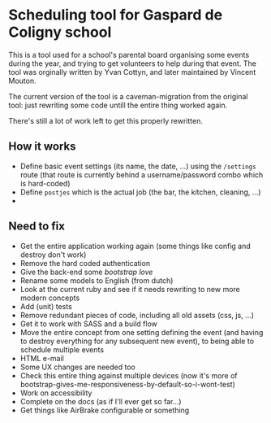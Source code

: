 # Scheduling tool for Gaspard de Coligny school

This is a tool used for a school's parental board organising some events during the year, and trying to get volunteers to help during that event. The tool was orginally written by Yvan Cottyn, and later maintained by Vincent Mouton.

The current version of the tool is a caveman-migration from the original tool: just rewriting some code untill the entire thing worked again.

There's still a lot of work left to get this properly rewritten.


## How it works
* Define basic event settings (its name, the date, ...) using the `/settings` route (that route is currently behind a username/password combo which is hard-coded)
* Define `postjes` which is the actual job (the bar, the kitchen, cleaning, ...)
* 


## Need to fix
* Get the entire application working again (some things like config and destroy don't work)
* Remove the hard coded authentication
* Give the back-end some _bootstrap love_
* Rename some models to English (from dutch)
* Look at the current ruby and see if it needs rewriting to new more modern concepts
* Add (unit) tests
* Remove redundant pieces of code, including all old assets (css, js, ...)
* Get it to work with SASS and a build flow
* Move the entire concept from one setting defining the event (and having to destroy everything for any subsequent new event), to being able to schedule multiple events
* HTML e-mail
* Some UX changes are needed too
* Check this entire thing against multiple devices (now it's more of bootstrap-gives-me-responsiveness-by-default-so-i-wont-test)
* Work on accessibility
* Complete on the docs (as if I'll ever get so far...)
* Get things like AirBrake configurable or something